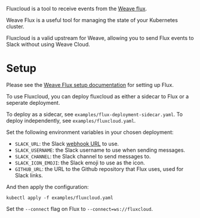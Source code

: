 Fluxcloud is a tool to receive events from the [Weave flux](https://github.com/weaveworks/flux).

Weave Flux is a useful tool for managing the state of your Kubernetes cluster.

Fluxcloud is a valid upstream for Weave, allowing you to send Flux events to Slack
without using Weave Cloud.

# Setup

Please see the [Weave Flux setup documentation](https://github.com/weaveworks/flux/blob/master/site/standalone/installing.md) for setting up Flux.

To use Fluxcloud, you can deploy fluxcloud as either a sidecar to Flux or a seperate deployment.

To deploy as a sidecar, see `examples/flux-deployment-sidecar.yaml`.
To deploy independently, see `examples/fluxcloud.yaml`.

Set the following environment variables in your chosen deployment:

* `SLACK_URL`: the Slack [webhook URL](https://api.slack.com/incoming-webhooks) to use.
* `SLACK_USERNAME`: the Slack username to use when sending messages.
* `SLACK_CHANNEL`: the Slack channel to send messages to.
* `SLACK_ICON_EMOJI`: the Slack emoji to use as the icon.
* `GITHUB_URL`: the URL to the Github repository that Flux uses, used for Slack links.

And then apply the configuration:

```
kubectl apply -f examples/fluxcloud.yaml
```

Set the `--connect` flag on Flux to `--connect=ws://fluxcloud`.
